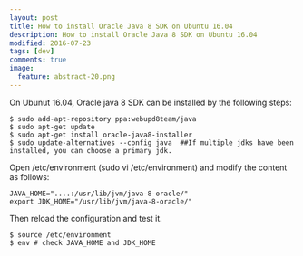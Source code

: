```yaml
---
layout: post
title: How to install Oracle Java 8 SDK on Ubuntu 16.04
description: How to install Oracle Java 8 SDK on Ubuntu 16.04
modified: 2016-07-23
tags: [dev]
comments: true
image:
  feature: abstract-20.png
---
```

On Ubunut 16.04, Oracle java 8 SDK can be installed by the following steps:

```
$ sudo add-apt-repository ppa:webupd8team/java
$ sudo apt-get update
$ sudo apt-get install oracle-java8-installer
$ sudo update-alternatives --config java  ##If multiple jdks have been installed, you can choose a primary jdk.  
```

Open /etc/environment (sudo vi /etc/environment) and modify the content as follows:

```
JAVA_HOME="....:/usr/lib/jvm/java-8-oracle/" 
export JDK_HOME="/usr/lib/jvm/java-8-oracle/"
```

Then reload the configuration and test it. 

```
$ source /etc/environment
$ env # check JAVA_HOME and JDK_HOME
```
